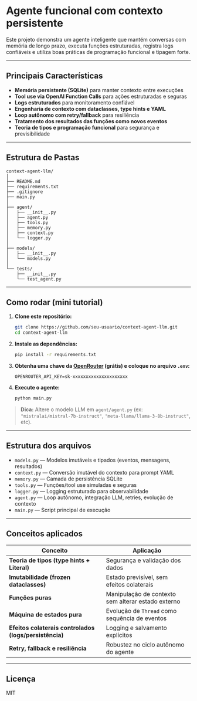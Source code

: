 # Agente funcional com contexto persistente

Este projeto demonstra um agente inteligente que mantém conversas com memória de longo prazo, executa funções estruturadas, registra logs confiáveis e utiliza boas práticas de programação funcional e tipagem forte.

---

## Principais Características

- **Memória persistente (SQLite)** para manter contexto entre execuções
- **Tool use via OpenAI Function Calls** para ações estruturadas e seguras
- **Logs estruturados** para monitoramento confiável
- **Engenharia de contexto com dataclasses, type hints e YAML**
- **Loop autônomo com retry/fallback** para resiliência
- **Tratamento dos resultados das funções como novos eventos**
- **Teoria de tipos e programação funcional** para segurança e previsibilidade

---

## Estrutura de Pastas

```
context-agent-llm/
│
├── README.md
├── requirements.txt
├── .gitignore
├── main.py
│
├── agent/
│   ├── __init__.py
│   ├── agent.py
│   ├── tools.py
│   ├── memory.py
│   ├── context.py
│   └── logger.py
│
├── models/
│   ├── __init__.py
│   └── models.py
│
└── tests/
    ├── __init__.py
    └── test_agent.py
```

---

## Como rodar (mini tutorial)

1. **Clone este repositório:**
    ```bash
    git clone https://github.com/seu-usuario/context-agent-llm.git
    cd context-agent-llm
    ```

2. **Instale as dependências:**
    ```bash
    pip install -r requirements.txt
    ```

3. **Obtenha uma chave da [OpenRouter](https://openrouter.ai/) (grátis) e coloque no arquivo `.env`:**
    ```
    OPENROUTER_API_KEY=sk-xxxxxxxxxxxxxxxxxxxxx
    ```

4. **Execute o agente:**
    ```bash
    python main.py
    ```

> **Dica:** Altere o modelo LLM em `agent/agent.py` (ex: `"mistralai/mistral-7b-instruct"`, `"meta-llama/llama-3-8b-instruct"`, etc).

---

## Estrutura dos arquivos

- `models.py` — Modelos imutáveis e tipados (eventos, mensagens, resultados)
- `context.py` — Conversão imutável do contexto para prompt YAML
- `memory.py` — Camada de persistência SQLite
- `tools.py` — Funções/tool use simuladas e seguras
- `logger.py` — Logging estruturado para observabilidade
- `agent.py` — Loop autônomo, integração LLM, retries, evolução de contexto
- `main.py` — Script principal de execução

---

## Conceitos aplicados

| Conceito                                                 | Aplicação                                                                                        |
| -------------------------------------------------------- | ------------------------------------------------------------------------------------------------ |
| **Teoria de tipos (type hints + Literal)**               | Segurança e validação dos dados                                                                  |
| **Imutabilidade (frozen dataclasses)**                   | Estado previsível, sem efeitos colaterais                                                        |
| **Funções puras**                                        | Manipulação de contexto sem alterar estado externo                                               |
| **Máquina de estados pura**                              | Evolução de `Thread` como sequência de eventos                                                   |
| **Efeitos colaterais controlados (logs/persistência)**   | Logging e salvamento explícitos                                                                  |
| **Retry, fallback e resiliência**                        | Robustez no ciclo autônomo do agente                                                             |

---

## Licença

MIT
